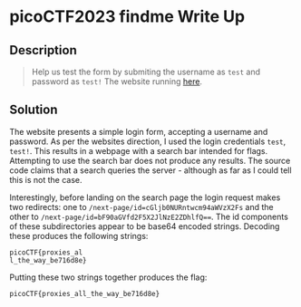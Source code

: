 # picoCTF2023 findme Write Up

## Description

> Help us test the form by submiting the username as `test` and password as `test!` The website running [here](http://saturn.picoctf.net:51253/).

## Solution

The website presents a simple login form, accepting a username and password. As per the websites direction, I used the login credentials `test`, `test!`. This results in a webpage with a search bar intended for flags. Attempting to use the search bar does not produce any results. The source code claims that a search queries the server - although as far as I could tell this is not the case.

Interestingly, before landing on the search page the login request makes two redirects: one to `/next-page/id=cGljb0NURntwcm94aWVzX2Fs` and the other to `/next-page/id=bF90aGVfd2F5X2JlNzE2ZDhlfQ==`. The id components of these subdirectories appear to be base64 encoded strings. Decoding these produces the following strings:

```
picoCTF{proxies_al
l_the_way_be716d8e}
```

Putting these two strings together produces the flag:

```
picoCTF{proxies_all_the_way_be716d8e}
```

